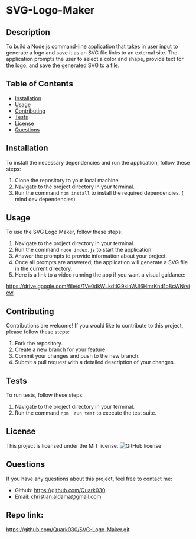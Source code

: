 
# SVG-Logo-Maker

## Description

To build a Node.js command-line application that takes in user input to generate a logo and save it as an SVG file links to an external site. The application prompts the user to select a color and shape, provide text for the logo, and save the generated SVG to  a file.

## Table of Contents

- [Installation](#installation)
- [Usage](#usage)
- [Contributing](#contributing)
- [Tests](#tests)
- [License](#license)
- [Questions](#questions)

## Installation

To install the necessary dependencies and run the application, follow these steps:

1. Clone the repository to your local machine.
2. Navigate to the project directory in your terminal.
3. Run the command `npm install` to install the required dependencies. ( mind dev dependencies)
 

## Usage

To use the SVG Logo Maker, follow these steps:

1. Navigate to the project directory in your terminal.
2. Run the command `node index.js` to start the application.
3. Answer the prompts to provide information about your project.
4. Once all prompts are answered, the application will generate a  SVG  file in the current directory.
5. Here is a link to a video running the app if you want a visual guidance: 

https://drive.google.com/file/d/1Ve0dkWLkdtIG9klnWJi6HmrKnd1bBcWN/view



## Contributing

Contributions are welcome! If you would like to contribute to this project, please follow these steps:

1. Fork the repository.
2. Create a new branch for your feature.
3. Commit your changes and push to the new branch.
4. Submit a pull request with a detailed description of your changes.

## Tests

To run tests, follow these steps:

1. Navigate to the project directory in your terminal.
2. Run the command `npm  run test` to execute the test suite.

## License

This project is licensed under the MIT license. 
![GitHub license](https://img.shields.io/badge/license-MIT-blue.svg)

## Questions

If you have any questions about this project, feel free to contact me:

- Github: https://github.com/Quark030
- Email: christian.aldama@gmail.com


## Repo link:
https://github.com/Quark030/SVG-Logo-Maker.git











